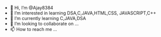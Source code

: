 
- 👋 Hi, I’m @Ajay8384
- 👀 I’m interested in learning DSA,C,JAVA,HTML,CSS, JAVASCRIPT,C++
- 🌱 I’m currently learning C,JAVA,DSA
- 💞️ I’m looking to collaborate on ...
- 📫 How to reach me ...

<!---
Ajay8384/Ajay8384 is a ✨ special ✨ repository because its `README.md` (this file) appears on your GitHub profile.
You can click the Preview link to take a look at your changes.
--->
